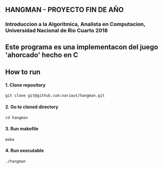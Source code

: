 ## HANGMAN - PROYECTO FIN DE AÑO
### Introduccion a la Algoritmica, Analista en Computacion, Universidad Nacional de Rio Cuarto 2018

## Este programa es una implementacon del juego 'ahorcado' hecho en C

## How to run

#### 1. Clone repository
```
git clone git@github.com:narzaut/hangman.git
```

#### 2. Go to cloned directory
```
cd hangman
```

#### 3. Run makefile
```
make
```

#### 4. Run executable
```
./hangman
```
